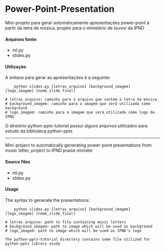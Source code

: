 # Power-Point-Presentation

Mini-projeto para gerar automaticamente apresentações power-point a partir da letra de música, projeto para o ministério de louvor da IPND

#### Arquivos fonte:
* ml.py
* slides.py


#### Utilização

A sintaxe para gerar as apresentações é a seguinte:
```shell script
    python slides.py [letras_arquivo] [background_imagem] [logo_imagem] [nome_slide_final]

# letras_arquivo: caminho para o arquivo que contém a letra da música
# background_imagem: caminho para a imagem que será utilizada como background
# logo_imagem: caminho para a imagem que será utilizada como logo da IPND
```
O diretório python-pptx-tutorial possui alguns arquivos utilizados para estudo da biblioteca python-pptx

-----------------------------------------

Mini-project to automatically generating power-point presentations from music letter, project to IPND praise minister

#### Source files
* ml.py
* slides.py

#### Usage

The syntax to generate the presentations:
```shell script
    python slides.py [letras_arquivo] [background_imagem] [logo_imagem] [nome_slide_final]

# letras_arquivo: path to file containing music letters
# background_imagem: path to image which will be used as background
# logo_imagem: path to image which will be used as IPND's logo

The python-pptx-tutorial directory contains some file utilized for python-pptx library study
